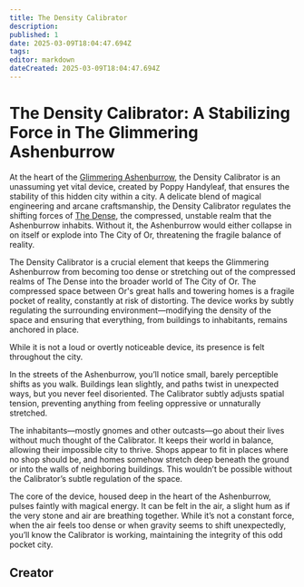 ```yaml
---
title: The Density Calibrator
description: 
published: 1
date: 2025-03-09T18:04:47.694Z
tags: 
editor: markdown
dateCreated: 2025-03-09T18:04:47.694Z
---
```


# The Density Calibrator: A Stabilizing Force in The Glimmering Ashenburrow
At the heart of the [Glimmering Ashenburrow](/i/58), the Density Calibrator is an unassuming yet vital device, created by Poppy Handyleaf, that ensures the stability of this hidden city within a city. A delicate blend of magical engineering and arcane craftsmanship, the Density Calibrator regulates the shifting forces of [The Dense](/i/10), the compressed, unstable realm that the Ashenburrow inhabits. Without it, the Ashenburrow would either collapse in on itself or explode into The City of Or, threatening the fragile balance of reality.

The Density Calibrator is a crucial element that keeps the Glimmering Ashenburrow from becoming too dense or stretching out of the compressed realms of The Dense into the broader world of The City of Or. The compressed space between Or's great halls and towering homes is a fragile pocket of reality, constantly at risk of distorting. The device works by subtly regulating the surrounding environment—modifying the density of the space and ensuring that everything, from buildings to inhabitants, remains anchored in place.

While it is not a loud or overtly noticeable device, its presence is felt throughout the city.

In the streets of the Ashenburrow, you’ll notice small, barely perceptible shifts as you walk. Buildings lean slightly, and paths twist in unexpected ways, but you never feel disoriented. The Calibrator subtly adjusts spatial tension, preventing anything from feeling oppressive or unnaturally stretched.

The inhabitants—mostly gnomes and other outcasts—go about their lives without much thought of the Calibrator. It keeps their world in balance, allowing their impossible city to thrive. Shops appear to fit in places where no shop should be, and homes somehow stretch deep beneath the ground or into the walls of neighboring buildings. This wouldn’t be possible without the Calibrator’s subtle regulation of the space.

The core of the device, housed deep in the heart of the Ashenburrow, pulses faintly with magical energy. It can be felt in the air, a slight hum as if the very stone and air are breathing together. While it’s not a constant force, when the air feels too dense or when gravity seems to shift unexpectedly, you’ll know the Calibrator is working, maintaining the integrity of this odd pocket city.

## Creator
